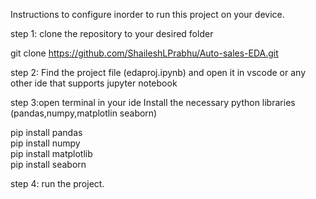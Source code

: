 Instructions to configure inorder to run this project on your device.

step 1: clone the repository to your desired folder

git clone https://github.com/ShaileshLPrabhu/Auto-sales-EDA.git

step 2: Find the project file (edaproj.ipynb) and open it in vscode or any other ide that supports jupyter notebook

step 3:open terminal in your ide Install the necessary python libraries (pandas,numpy,matplotlin seaborn)

pip install pandas <br />
pip install numpy <br />
pip install matplotlib<br />
pip install seaborn <br />

step 4: run the project.




